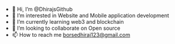 - 👋 Hi, I’m @DhirajsGithub
- 👀 I’m interested in Website and Mobile application development
- 🌱 I’m currently learning web3 and blockchain
- 💞️ I’m looking to collaborate on Open source
- 📫 How to reach me borsedhiraj123@gmail.com

<!---
DhirajsGithub/DhirajsGithub is a ✨ special ✨ repository because its `README.md` (this file) appears on your GitHub profile.
You can click the Preview link to take a look at your changes.
--->
